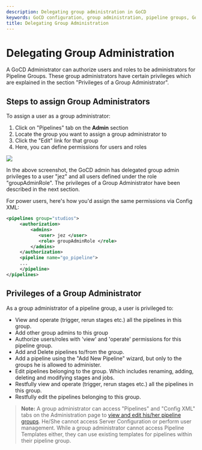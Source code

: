 ```yaml
---
description: Delegating group administration in GoCD
keywords: GoCD configuration, group administration, pipeline groups, GoCD administrator, group administrator, pipeline templates
title: Delegating Group Administration
---
```


# Delegating Group Administration

A GoCD Administrator can authorize users and roles to be administrators for Pipeline Groups. These group administrators have certain privileges which are explained in the section "Privileges of a Group Administrator".

## Steps to assign Group Administrators

To assign a user as a group administrator:

1.  Click on "Pipelines" tab on the **Admin** section
2.  Locate the group you want to assign a group administrator to
3.  Click the "Edit" link for that group
4.  Here, you can define permissions for users and roles

![](images/group_admin_permissions.png)

In the above screenshot, the GoCD admin has delegated group admin privileges to a user "jez" and all users defined under the role "groupAdminRole". The privileges of a Group Administrator have been described in the next section.

For power users, here's how you'd assign the same permissions via Config XML:

```xml
<pipelines group="studios">
     <authorization> 
         <admins> 
            <user> jez </user> 
            <role> groupAdminRole </role> 
         </admins>
     </authorization>
     <pipeline name="go_pipeline">
     ...
     </pipeline>
</pipelines>

```

## Privileges of a Group Administrator

As a group administrator of a pipeline group, a user is privileged to:

-   View and operate (trigger, rerun stages etc.) all the pipelines in this group.
-   Add other group admins to this group
-   Authorize users/roles with 'view' and 'operate' permissions for this pipeline group.
-   Add and Delete pipelines to/from the group.
-   Add a pipeline using the "Add New Pipeline" wizard, but only to the groups he is allowed to administer.
-   Edit pipelines belonging to the group. Which includes renaming, adding, deleting and modifying stages and jobs.
-   Restfully view and operate (trigger, rerun stages etc.) all the pipelines in this group.
-   Restfully edit the pipelines belonging to this group.

> **Note:** A group administrator can access "Pipelines" and "Config XML" tabs on the Administration page to [view and edit his/her pipeline groups](pipeline_group_admin_config.html). He/She cannot access Server Configuration or perform user management. While a group administrator cannot access Pipeline Templates either, they can use existing templates for pipelines within their pipeline group.
